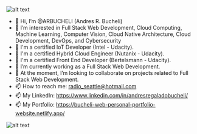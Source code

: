 ![alt text](https://bucheli-web-personal-portfolio-website.netlify.app/images-education/front-end-developer-nanodegree.jpg)

- 👋 Hi, I’m @ARBUCHELI (Andres R. Bucheli)
- 👀 I’m interested in Full Stack Web Development, Cloud Computing, Machine Learning, Computer Vision, Cloud Native Architecture, Cloud Development, DevOps, and Cybersecurity
- 🌱 I'm a certified IoT Developer (Intel - Udacity).
- 🌱 I'm a certified Hybrid Cloud Engineer (Nutanix - Udacity).
- 🌱 I'm a certified Front End Developer (Bertelsmann - Udacity).
- 🌱 I’m currently working as a Full Stack Web Development.
- 💞️ At the moment, I’m looking to collaborate on projects related to Full Stack Web Development.
- 📫 How to reach me: radio_seattle@hotmail.com
- 📫 My LinkedIn: https://www.linkedin.com/in/andresregaladobucheli/
- 📫 My Portfolio: https://bucheli-web-personal-portfolio-website.netlify.app/

![alt text](https://bucheli-web-personal-portfolio-website.netlify.app/images-education/front-end-developer-nanodegree.jpg)

<!---
ARBUCHELI/ARBUCHELI is a ✨ special ✨ repository because its `README.md` (this file) appears on your GitHub profile.
You can click the Preview link to take a look at your changes.
--->
